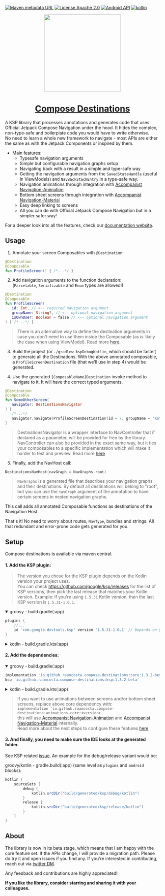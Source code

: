 [![Maven metadata URL](https://img.shields.io/maven-metadata/v?color=blue&metadataUrl=https://s01.oss.sonatype.org/service/local/repo_groups/public/content/io/github/raamcosta/compose-destinations/core/maven-metadata.xml&style=for-the-badge)](https://maven-badges.herokuapp.com/maven-central/io.github.raamcosta.compose-destinations/core)
[![License Apache 2.0](https://img.shields.io/github/license/raamcosta/compose-destinations.svg?style=for-the-badge&color=orange)](https://opensource.org/licenses/Apache-2.0)
[![Android API](https://img.shields.io/badge/api-21%2B-brightgreen.svg?style=for-the-badge)](https://android-arsenal.com/api?level=21)
[![kotlin](https://img.shields.io/github/languages/top/raamcosta/compose-destinations.svg?style=for-the-badge&color=blueviolet)](https://kotlinlang.org/)

<p align="center"> 
   <img height="250" src="https://user-images.githubusercontent.com/80427734/147891822-5cd34c80-8dca-4d34-8278-2aa3bf36913f.png"/> 
</p>

<h1 align="center"> 
   <a href="https://composedestinations.rafaelcosta.xyz">Compose Destinations</a>
</h1>

A KSP library that processes annotations and generates code that uses Official Jetpack Compose Navigation under the hood. It hides the complex, non-type-safe and boilerplate code you would have to write otherwise. </br>
No need to learn a whole new framework to navigate - most APIs are either the same as with the Jetpack Components or inspired by them.

- Main features:
    - Typesafe navigation arguments
    - Simple but configurable navigation graphs setup 
    - Navigating back with a result in a simple and type-safe way
    - Getting the navigation arguments from the `SavedStateHandle` (useful in ViewModels) and `NavBackStackEntry` in a type-safe way.
    - Navigation animations through integration with [Accompanist Navigation-Animation](https://github.com/google/accompanist/tree/main/navigation-animation)
    - Bottom sheet screens through integration with [Accompanist Navigation-Material](https://github.com/google/accompanist/tree/main/navigation-material)
    - Easy deep linking to screens
    - All you can do with Official Jetpack Compose Navigation but in a simpler safer way!

For a deeper look into all the features, check our [documentation website](https://composedestinations.rafaelcosta.xyz).

## Usage

1. Annotate your screen Composables with `@Destination`:

```kotlin
@Destination
@Composable
fun ProfileScreen() { /*...*/ }
```

2. Add navigation arguments to the function declaration: </br>
(`Parcelable`, `Serializable` and `Enum` types are allowed!)

```kotlin
@Destination
@Composable
fun ProfileScreen(
   id: Int, // <-- required navigation argument
   groupName: String?, // <-- optional navigation argument
   isOwnUser: Boolean = false // <-- optional navigation argument
) { /*...*/ }
```

> There is an alternative way to define the destination arguments in case you don't need to use them
inside the Composable (as is likely the case when using ViewModel). Read more [here](https://composedestinations.rafaelcosta.xyz/destination-arguments/navigation-arguments#navigation-arguments-class-delegate).

3. Build the project (or `./gradlew kspDebugKotlin`, which should be faster) to generate
   all the Destinations. With the above annotated composable, a `ProfileScreenDestination` file (that we'll use in step 4) would be generated.

4. Use the generated `[ComposableName]Destination` invoke method to navigate to it. It will
   have the correct typed arguments.

```kotlin
@Destination
@Composable
fun SomeOtherScreen(
   navigator: DestinationsNavigator
) {
   /*...*/
   navigator.navigate(ProfileScreenDestination(id = 7, groupName = "Kotlin programmers"))
}
```
> DestinationsNavigator is a wrapper interface to NavController that if declared as a parameter, will be provided for free by the library. NavController can also be provided in the exact same way, but it ties your composables to a specific implementation which will make it harder to test and preview. Read more [here](https://composedestinations.rafaelcosta.xyz/navigation/basics#destinationsnavigator-vs-navcontroller)

5. Finally, add the NavHost call:

```kotlin
DestinationsNavHost(navGraph = NavGraphs.root)
```
> `NavGraphs` is a generated file that describes your navigation graphs and their destinations. By default all destinations will belong to "root", but you can use the `navGraph` argument of the annotation to have certain screens in nested navigation graphs.

This call adds all annotated Composable functions as destinations of the Navigation Host.

That's it! No need to worry about routes, `NavType`, bundles and strings. All that redundant and
error-prone code gets generated for you.

## Setup

Compose destinations is available via maven central.

#### 1. Add the KSP plugin:

> The version you chose for the KSP plugin depends on the Kotlin version your project uses. </br>
You can check https://github.com/google/ksp/releases for the list of KSP versions, then pick the last release that matches your Kotlin version.
Example:
If you're using `1.5.31` Kotlin version, then the last KSP version is `1.5.31-1.0.1`.

<details open>
  <summary>groovy - build.gradle(:app)</summary>

```gradle
plugins {
    //...
    id 'com.google.devtools.ksp' version '1.5.31-1.0.1' // Depends on your kotlin version
}
```
</details>

<details>
  <summary>kotlin - build.gradle.kts(:app)</summary>  

```gradle
plugins {
    //...
    id("com.google.devtools.ksp") version "1.5.31-1.0.1" // Depends on your kotlin version
}
```
</details>


#### 2. Add the dependencies:

<details open>
  <summary>groovy - build.gradle(:app)</summary>

```gradle
implementation 'io.github.raamcosta.compose-destinations:core:1.3.2-beta'
ksp 'io.github.raamcosta.compose-destinations:ksp:1.3.2-beta'    
```
</details>

<details>
  <summary>kotlin - build.gradle.kts(:app)</summary>  

```gradle
implementation("io.github.raamcosta.compose-destinations:core:1.3.2-beta")
ksp("io.github.raamcosta.compose-destinations:ksp:1.3.2-beta")
```
</details>

> If you want to use animations between screens and/or bottom sheet screens, replace above core dependency with: </br>
`implementation 'io.github.raamcosta.compose-destinations:animations-core:<version>'` </br>
> this will use [Accompanist Navigation-Animation](https://github.com/google/accompanist/tree/main/navigation-animation) and [Accompanist Navigation-Material](https://github.com/google/accompanist/tree/main/navigation-material) internally. </br>
> Read more about the next steps to configure these features [here](https://composedestinations.rafaelcosta.xyz/styles-and-animations)


#### 3. And finally, you need to make sure the IDE looks at the generated folder.
See KSP related [issue](https://github.com/google/ksp/issues/37).
An example for the debug/release variant would be:

groovy/kotlin - gradle.build(:app) (same level as `plugins` and `android` blocks):
```gradle
kotlin {
    sourceSets {
        debug {
            kotlin.srcDir("build/generated/ksp/debug/kotlin")
        }
        release {
            kotlin.srcDir("build/generated/ksp/release/kotlin")
        }
    }
}
```

## About

The library is now in its beta stage, which means that I am happy
with the core feature set. If the APIs change, I will provide a migration path.
Please do try it and open issues if you find any.
If you're interested in contributing, reach out via [twitter DM](https://twitter.com/raamcosta).

Any feedback and contributions are highly appreciated!

**If you like the library, consider starring and sharing it with your colleagues.**
